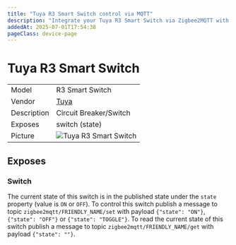 ```yaml
---
title: "Tuya R3 Smart Switch control via MQTT"
description: "Integrate your Tuya R3 Smart Switch via Zigbee2MQTT with whatever smart home infrastructure you are using without the vendor's bridge or gateway."
addedAt: 2025-07-01T17:54:38
pageClass: device-page
---
```


<!-- !!!! -->
<!-- ATTENTION: This file is auto-generated through docgen! -->
<!-- You can only edit the "Notes"-Section between the two comment lines "Notes BEGIN" and "Notes END". -->
<!-- Do not use h1 or h2 heading within "## Notes"-Section. -->
<!-- !!!! -->

# Tuya R3 Smart Switch

|     |     |
|-----|-----|
| Model | R3 Smart Switch  |
| Vendor  | [Tuya](/supported-devices/#v=Tuya)  |
| Description | Circuit Breaker/Switch |
| Exposes | switch (state) |
| Picture | ![Tuya R3 Smart Switch](https://www.zigbee2mqtt.io/images/devices/R3-Smart-Switch.png) |


<!-- Notes BEGIN: You can edit here. Add "## Notes" headline if not already present. -->


<!-- Notes END: Do not edit below this line -->




## Exposes

### Switch 
The current state of this switch is in the published state under the `state` property (value is `ON` or `OFF`).
To control this switch publish a message to topic `zigbee2mqtt/FRIENDLY_NAME/set` with payload `{"state": "ON"}`, `{"state": "OFF"}` or `{"state": "TOGGLE"}`.
To read the current state of this switch publish a message to topic `zigbee2mqtt/FRIENDLY_NAME/get` with payload `{"state": ""}`.

